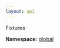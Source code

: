 ```yaml
---
layout: api
---
```


<div class="is-size-3">Fixtures</div>



<p><div><strong>Namespace:</strong> <a href="/test-project/reference/TestProject/global.html">global</a></div></p>